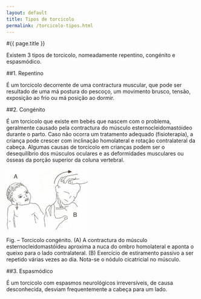 ```yaml
---
layout: default
title: Tipos de torcicolo
permalink: /torcicolo-tipos.html
---
```


#{{ page.title }}

Existem 3 tipos de torcicolo, nomeadamente repentino, congénito e espasmódico.

##1. Repentino

É um torcicolo decorrente de uma contractura muscular, que pode ser resultado de uma má postura do pescoço, um movimento brusco, tensão, exposição ao frio ou má posição ao dormir.

##2. Congénito

É um torcicolo que existe em bebés que nascem com o problema, geralmente causado pela contractura do músculo esternocleidomastóideo durante o parto. Caso não ocorra um tratamento adequado (fisioterapia), a criança pode crescer com inclinação homolateral e rotação contralateral da cabeça. Algumas causas de torcicolo em crianças podem ser o desequilíbrio dos músculos oculares e as deformidades musculares ou ósseas da porção superior da coluna vertebral.

![Torcicolo congénito](/assets/torcicolo-congenito.jpg "Torcicolo congénito")

Fig. – Torcicolo congénito. (A) A contractura do músculo esternocleidomastóideu aproxima a nuca do ombro homolateral e aponta o queixo para o lado contralateral. (B) Exercício de estiramento passivo a ser repetido várias vezes ao dia. Nota-se o nódulo cicatricial no músculo.

##3. Espasmódico

É um torcicolo com espasmos neurológicos irreversíveis, de causa desconhecida, desviam frequentemente a cabeça para um lado.
